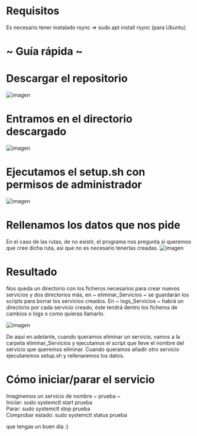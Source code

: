 
# Requisitos
Es necesario tener instalado rsync => sudo apt install rsync (para Ubuntu)

# ~ Guía rápida ~
# Descargar el repositorio
![imagen](https://user-images.githubusercontent.com/101645735/170832485-49150e5a-a7b6-494d-8921-4eb2a3dc9092.png)

# Entramos en el directorio descargado
![imagen](https://user-images.githubusercontent.com/101645735/170832506-81228cd6-2b30-454c-b1af-18f61f3363fc.png)

# Ejecutamos el setup.sh con permisos de administrador
![imagen](https://user-images.githubusercontent.com/101645735/170832530-f6ab2ca5-c058-4568-8f83-2ace21d05ecb.png)

# Rellenamos los datos que nos pide
En el caso de las rutas, de no existir, el programa nos pregunta si queremos que cree dicha ruta, asi que no es necesario tenerlas creadas.
![imagen](https://user-images.githubusercontent.com/101645735/171176950-52b99af6-c766-41c1-a5c5-351312b7e40c.png)

# Resultado
Nos queda un directorio con los ficheros necesarios para crear nuevos servicios y dos directorios más, en ~ eliminar_Servicios ~ se guardarán los scripts para borrar los servicios creados. En ~ logs_Servicios ~ habrá un directorio por cada servicio creado, éste tendrá dentro los ficheros de cambios o logs o como quieras llamarlo.

![imagen](https://user-images.githubusercontent.com/101645735/170833579-d19eb087-fb06-460d-b6f0-3143e15c06fd.png)

De aqui en adelante, cuando queramos eliminar un servicio, vamos a la carpeta eliminar_Servicios y ejecutamos el script que lleve el nombre del servicio que queremos eliminar.
Cuando queramos añadir otro servicio ejecutaremos setup.sh y rellenaremos los datos.

# Cómo iniciar/parar el servicio
Imaginemos un servicio de nombre ~ prueba ~  
Iniciar: sudo systemctl start prueba  
Parar: sudo systemctl stop prueba  
Comprobar estado: sudo systemctl status prueba

que tengas un buen día :)
